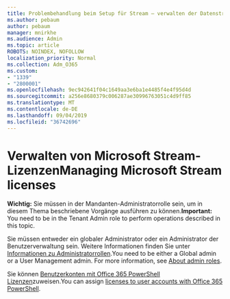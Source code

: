 ```yaml
---
title: Problembehandlung beim Setup für Stream – verwalten der Datenstrom Lizenzierung
ms.author: pebaum
author: pebaum
manager: mnirkhe
ms.audience: Admin
ms.topic: article
ROBOTS: NOINDEX, NOFOLLOW
localization_priority: Normal
ms.collection: Adm_O365
ms.custom:
- "1339"
- "2800001"
ms.openlocfilehash: 9ec942641f04c1649aa3e6ba1e4485f4e4f95d4d
ms.sourcegitcommit: a256e8680379c006287ae30996763051c4d9ff85
ms.translationtype: MT
ms.contentlocale: de-DE
ms.lasthandoff: 09/04/2019
ms.locfileid: "36742696"
---
```

# <a name="managing-microsoft-stream-licenses"></a><span data-ttu-id="00371-102">Verwalten von Microsoft Stream-Lizenzen</span><span class="sxs-lookup"><span data-stu-id="00371-102">Managing Microsoft Stream licenses</span></span>

<span data-ttu-id="00371-103">**Wichtig:** Sie müssen in der Mandanten-Administratorrolle sein, um in diesem Thema beschriebene Vorgänge ausführen zu können.</span><span class="sxs-lookup"><span data-stu-id="00371-103">**Important:** You need to be in the Tenant Admin role to perform operations described in this topic.</span></span>

<span data-ttu-id="00371-104">Sie müssen entweder ein globaler Administrator oder ein Administrator der Benutzerverwaltung sein. Weitere Informationen finden Sie unter [Informationen zu Administratorrollen](https://docs.microsoft.com/office365/admin/add-users/about-admin-roles).</span><span class="sxs-lookup"><span data-stu-id="00371-104">You need to be either a Global admin or a User Management admin. For more information, see [About admin roles](https://docs.microsoft.com/office365/admin/add-users/about-admin-roles).</span></span>

<span data-ttu-id="00371-105">Sie können [Benutzerkonten mit Office 365 PowerShell Lizenzen](https://go.microsoft.com/fwlink/p/?linkid=850410)zuweisen.</span><span class="sxs-lookup"><span data-stu-id="00371-105">You can assign [licenses to user accounts with Office 365 PowerShell](https://go.microsoft.com/fwlink/p/?linkid=850410).</span></span>
